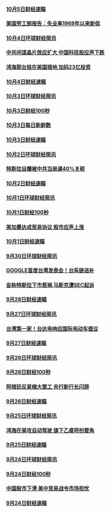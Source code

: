 #### [10月5日财经速瞄](../pages/news208/a1394260.md?t=10080632) 

#### [美国劳工部报告：失业率1969年以来新低](../pages/news208/a1394221.md?t=10080632) 

#### [10月4日环球财经简讯](../pages/news208/a1394211.md?t=10080632) 

#### [中共间谍晶片效应扩大 中国科技股应声下跌](../pages/news208/a1394210.md?t=10080632) 

#### [鸿海郭台铭在美国猎地 加码23亿投资](../pages/news208/a1394184.md?t=10080632) 

#### [10月4日财经速瞄](../pages/news208/a1394104.md?t=10080632) 

#### [10月3日环球财经简讯](../pages/news208/a1394057.md?t=10080632) 

#### [10月3日财经100秒](../pages/news208/a1394034.md?t=10080632) 

#### [10月3日每日新鲜数](../pages/news208/a1393967.md?t=10080632) 

#### [10月3日财经速瞄](../pages/news208/a1393964.md?t=10080632) 

#### [10月2日环球财经简讯](../pages/news208/a1393924.md?t=10080632) 

#### [特斯拉自爆被中共当局课40%关税](../pages/news208/a1393910.md?t=10080632) 

#### [10月2日财经速瞄](../pages/news208/a1393834.md?t=10080632) 

#### [10月1日环球财经简讯](../pages/news208/a1393775.md?t=10080632) 

#### [10月1日财经100秒](../pages/news208/a1393754.md?t=10080632) 

#### [美加墨达成贸易协议 股市应声上涨](../pages/news208/a1393738.md?t=10080632) 

#### [10月1日财经速瞄](../pages/news208/a1393681.md?t=10080632) 

#### [9月30日环球财经简讯](../pages/news208/a1393638.md?t=10080632) 

#### [GOOGLE首度台湾发表会！台系链进补](../pages/news208/a1393612.md?t=10080632) 

#### [妄称特斯拉下市惹祸 马斯克遭SEC起诉](../pages/news208/a1393392.md?t=10080632) 

#### [9月28日财经速瞄](../pages/news208/a1393394.md?t=10080632) 

#### [9月27日环球财经简讯](../pages/news208/a1393337.md?t=10080632) 

#### [台湾第一家！台达电响应国际电动车倡议](../pages/news208/a1393319.md?t=10080632) 

#### [9月27日财经速瞄](../pages/news208/a1393242.md?t=10080632) 

#### [9月26日环球财经简讯](../pages/news208/a1393188.md?t=10080632) 

#### [9月26日财经100秒](../pages/news208/a1393159.md?t=10080632) 

#### [阿根廷反紧缩大罢工 央行新行长闪辞](../pages/news208/a1393091.md?t=10080632) 

#### [9月26日财经速瞄](../pages/news208/a1393087.md?t=10080632) 

#### [9月25日环球财经简讯](../pages/news208/a1393038.md?t=10080632) 

#### [鸿海在美攻自动驾驶 旗下乙盛将扮要角](../pages/news208/a1393021.md?t=10080632) 

#### [9月25日财经速瞄](../pages/news208/a1392936.md?t=10080632) 

#### [9月24日环球财经简讯](../pages/news208/a1392891.md?t=10080632) 

#### [9月24日财经100秒](../pages/news208/a1392876.md?t=10080632) 

#### [中国股市下滑 美中贸易战令市场担忧](../pages/news208/a1392874.md?t=10080632) 

#### [9月24日财经速瞄](../pages/news208/a1392794.md?t=10080632) 

